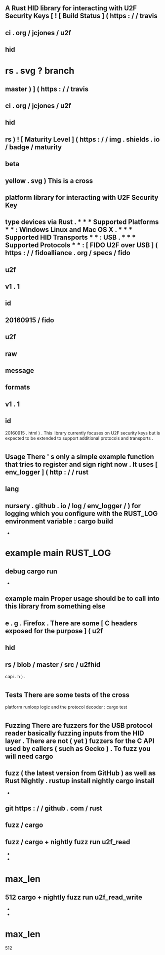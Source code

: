 #
A
Rust
HID
library
for
interacting
with
U2F
Security
Keys
[
!
[
Build
Status
]
(
https
:
/
/
travis
-
ci
.
org
/
jcjones
/
u2f
-
hid
-
rs
.
svg
?
branch
=
master
)
]
(
https
:
/
/
travis
-
ci
.
org
/
jcjones
/
u2f
-
hid
-
rs
)
!
[
Maturity
Level
]
(
https
:
/
/
img
.
shields
.
io
/
badge
/
maturity
-
beta
-
yellow
.
svg
)
This
is
a
cross
-
platform
library
for
interacting
with
U2F
Security
Key
-
type
devices
via
Rust
.
*
*
*
Supported
Platforms
*
*
:
Windows
Linux
and
Mac
OS
X
.
*
*
*
Supported
HID
Transports
*
*
:
USB
.
*
*
*
Supported
Protocols
*
*
:
[
FIDO
U2F
over
USB
]
(
https
:
/
/
fidoalliance
.
org
/
specs
/
fido
-
u2f
-
v1
.
1
-
id
-
20160915
/
fido
-
u2f
-
raw
-
message
-
formats
-
v1
.
1
-
id
-
20160915
.
html
)
.
This
library
currently
focuses
on
U2F
security
keys
but
is
expected
to
be
extended
to
support
additional
protocols
and
transports
.
#
#
Usage
There
'
s
only
a
simple
example
function
that
tries
to
register
and
sign
right
now
.
It
uses
[
env_logger
]
(
http
:
/
/
rust
-
lang
-
nursery
.
github
.
io
/
log
/
env_logger
/
)
for
logging
which
you
configure
with
the
RUST_LOG
environment
variable
:
cargo
build
-
-
example
main
RUST_LOG
=
debug
cargo
run
-
-
example
main
Proper
usage
should
be
to
call
into
this
library
from
something
else
-
e
.
g
.
Firefox
.
There
are
some
[
C
headers
exposed
for
the
purpose
]
(
u2f
-
hid
-
rs
/
blob
/
master
/
src
/
u2fhid
-
capi
.
h
)
.
#
#
Tests
There
are
some
tests
of
the
cross
-
platform
runloop
logic
and
the
protocol
decoder
:
cargo
test
#
#
Fuzzing
There
are
fuzzers
for
the
USB
protocol
reader
basically
fuzzing
inputs
from
the
HID
layer
.
There
are
not
(
yet
)
fuzzers
for
the
C
API
used
by
callers
(
such
as
Gecko
)
.
To
fuzz
you
will
need
cargo
-
fuzz
(
the
latest
version
from
GitHub
)
as
well
as
Rust
Nightly
.
rustup
install
nightly
cargo
install
-
-
git
https
:
/
/
github
.
com
/
rust
-
fuzz
/
cargo
-
fuzz
/
cargo
+
nightly
fuzz
run
u2f_read
-
-
-
max_len
=
512
cargo
+
nightly
fuzz
run
u2f_read_write
-
-
-
max_len
=
512
